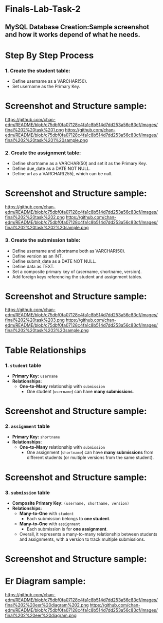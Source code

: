 # Finals-Lab-Task-2
## MySQL Database Creation:Sample screenshot and how it works depend of what he needs.

# Step By Step Process
### 1. Create the student table:
- Define username as a VARCHAR(50).
- Set username as the Primary Key.
# Screenshot and Structure sample:
https://github.com/chan-edm/README/blob/c75dbf0fa07128c4fa1c8b514d7dd253a56c83cf/Images/final%202%20task%201.png
https://github.com/chan-edm/README/blob/c75dbf0fa07128c4fa1c8b514d7dd253a56c83cf/Images/final%202%20task%201%20sample.png

### 2. Create the assignment table:
- Define shortname as a VARCHAR(50) and set it as the Primary Key.
- Define due_date as a DATE NOT NULL.
- Define url as a VARCHAR(255), which can be null.
# Screenshot and Structure sample:
https://github.com/chan-edm/README/blob/c75dbf0fa07128c4fa1c8b514d7dd253a56c83cf/Images/final%202%20task%202.png
https://github.com/chan-edm/README/blob/c75dbf0fa07128c4fa1c8b514d7dd253a56c83cf/Images/final%202%20task%202%20sample.png

### 3. Create the submission table:
- Define username and shortname both as VARCHAR(50).
- Define version as an INT.
- Define submit_date as a DATE NOT NULL.
- Define data as TEXT.
- Set a composite primary key of (username, shortname, version).
- Add foreign keys referencing the student and assignment tables.
# Screenshot and Structure sample:
https://github.com/chan-edm/README/blob/c75dbf0fa07128c4fa1c8b514d7dd253a56c83cf/Images/final%202%20task%203.png
https://github.com/chan-edm/README/blob/c75dbf0fa07128c4fa1c8b514d7dd253a56c83cf/Images/final%202%20task%203%20sample.png

# Table Relationships
### 1. **`student` table**
- **Primary Key:** `username`
- **Relationships:**
  - **One-to-Many** relationship with `submission`
    - One student (`username`) can have **many submissions**.
# Screenshot and Structure sample:

### 2. **`assignment` table**
- **Primary Key:** `shortname`
- **Relationships:**
  - **One-to-Many** relationship with `submission`
    - One assignment (`shortname`) can have **many submissions** from different students (or multiple versions from the same student).
# Screenshot and Structure sample:

### 3. **`submission` table**
- **Composite Primary Key:** `(username, shortname, version)`
- **Relationships:**
  - **Many-to-One** with `student`
    - Each submission belongs to **one student**.
  - **Many-to-One** with `assignment`
    - Each submission is for **one assignment**.
  - Overall, it represents a many-to-many relationship between students and assignments, with a version to track multiple submissions.
# Screenshot and Structure sample:


# Er Diagram sample:
https://github.com/chan-edm/README/blob/c75dbf0fa07128c4fa1c8b514d7dd253a56c83cf/Images/final%202%20eer%20diagram%202.png
https://github.com/chan-edm/README/blob/c75dbf0fa07128c4fa1c8b514d7dd253a56c83cf/Images/final%202%20eer%20diagram.png
